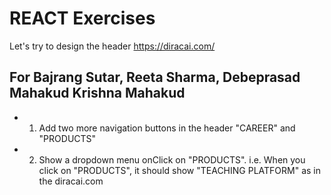 # REACT Exercises

Let's try to design the header https://diracai.com/


##  For Bajrang Sutar, Reeta Sharma, Debeprasad Mahakud Krishna Mahakud

  -  1. Add two more navigation buttons in the header "CAREER" and "PRODUCTS" 
  -  2. Show a dropdown menu onClick on "PRODUCTS". i.e. When you click on "PRODUCTS", it should show "TEACHING PLATFORM" as in the diracai.com 



